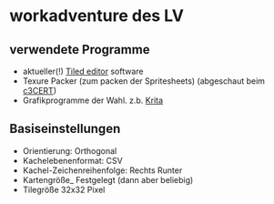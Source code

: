 # workadventure des LV


## verwendete Programme

- aktueller(!) [Tiled editor](https://www.mapeditor.org/) software
- Texure Packer (zum packen der Spritesheets) (abgeschaut beim [c3CERT](https://github.com/c3CERT/rc3-cert))
- Grafikprogramme der Wahl. z.b. [Krita](https://krita.org)

## Basiseinstellungen
- Orientierung: Orthogonal
- Kachelebenenformat: CSV
- Kachel-Zeichenreihenfolge: Rechts Runter
- Kartengröße_ Festgelegt (dann aber beliebig)
- Tilegröße 32x32 Pixel
